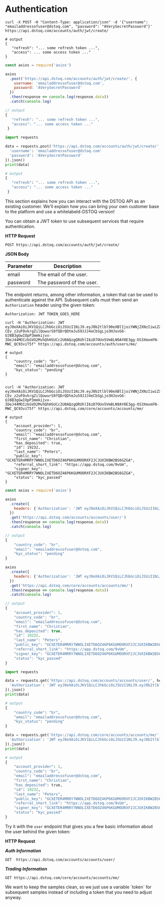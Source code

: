 # Authentication

```shell
curl -X POST -H "Content-Type: application/json" -d '{"username": "emailaddressofuser@dstoq.com", "password": "AVerySecretPassword"}' https://api.dstoq.com/accounts/auth/jwt/create/

# output
{
   "refresh": "... some refresh token ...",
   "access": ... some access token ..."
}
```

```javascript
const axios = require('axios')

axios
  .post('https://api.dstoq.com/accounts/auth/jwt/create/', {
    username: 'emailaddressofuser@dstoq.com',
    password: 'AVerySecretPassword'
  })
  .then(response => console.log(response.data))
  .catch(console.log)

// output
{
   "refresh": "... some refresh token ...",
   "access": "... some access token ..."
 }
```

```python
import requests

data = requests.post('https://api.dstoq.com/accounts/auth/jwt/create/', json={
  'username': 'emailaddressofuser@dstoq.com'
  'password': 'AVerySecretPassword'
}).json()
print(data)

# output
{
   "refresh": "... some refresh token ...",
   "access": "... some access token ..."
 }
```

This section explains how you can interact with the DSTOQ API as an existing customer. We'll explain how you can bring your own customer base to the platform and use a whitelabeld-DSTOQ version!

You can obtain a JWT token to use subsequent services that require authentication.

**HTTP Request**

`POST https://api.dstoq.com/accounts/auth/jwt/create/`


**JSON Body**

Parameter | Description
--------- | -----------
email | The email of the user.
password | The password of the user.


The endpoint returns, among other information, a token that can be used to authenticate against the API. Subsequent calls must then send an `Authorization` header using the given token:

`Authorization: JWT TOKEN_GOES_HERE`

```shell
curl -H "Authorization: JWT eyJ0eXAiOiJKV1QiLCJhbGciOiJSUzI1NiJ9.eyJ0b2tlbl90eXBlIjoiYWNjZXNzIiwiZXhwIjoxNTQ4ODU4NTI4LCJqdGkiOiI3ZjcxZTIwYzE1YjE0MDJlODkyZGRkMTdlMWViODYwZCIsInVzZXJfaWQiOjEsInNjb3BlcyI6WyJmb28iLCJiYXIiLCJiYXoiXSwiaXNfc3RhZmYiOnRydWUsImlzX3N1cGVydXNlciI6dHJ1ZSwiYWRkaXRpb25hbCI6ImRhdGEifQ.fkcrKCBlmX4oDsCHy2CUgp-CEv_z2uFOvkrgZilQowurS0fQDrQDtmJu59JJJ4eCbSgLjo3HJovG6-UJ8B3gGwIOpP3mmkijvx-IDeJ44MOIzkGVO2MvhQhHSUCc2U0AQzgQRUhlI6zD7OUn5Vm8LN9AY0E3gg-OS3XmxmFN-MWC_QC93viT5f" https://api.dstoq.com/accounts/auth/users/me/

# output
{
    "country_code": "br",
    "email": "emailaddressofuser@dstoq.com",
    "kyc_status": "pending"
}


curl -H "Authorization: JWT eyJ0eXAiOiJKV1QiLCJhbGciOiJSUzI1NiJ9.eyJ0b2tlbl90eXBlIjoiYWNjZXNzIiwiZXhwIjoxNTQ4ODU4NTI4LCJqdGkiOiI3ZjcxZTIwYzE1YjE0MDJlODkyZGRkMTdlMWViODYwZCIsInVzZXJfaWQiOjEsInNjb3BlcyI6WyJmb28iLCJiYXIiLCJiYXoiXSwiaXNfc3RhZmYiOnRydWUsImlzX3N1cGVydXNlciI6dHJ1ZSwiYWRkaXRpb25hbCI6ImRhdGEifQ.fkcrKCBlmX4oDsCHy2CUgp-CEv_z2uFOvkrgZilQowurS0fQDrQDtmJu59JJJ4eCbSgLjo3HJovG6-UJ8B3gGwIOpP3mmkijvx-IDeJ44MOIzkGVO2MvhQhHSUCc2U0AQzgQRUhlI6zD7OUn5Vm8LN9AY0E3gg-OS3XmxmFN-MWC_QC93viT5f" https://api.dstoq.com/core/accounts/accounts/me/

# output
{
    "account_provider": 1,
    "country_code": "br",
    "email": "emailaddressofuser@dstoq.com",
    "first_name": "Christian",
    "has_deposited": true,
    "id": 19232,
    "last_name": "Peters",
    "public_key": "GCXETER4MRRY7WNOLIXETD6OZ46P6KGUMOORXF2JCJUXIKBW2BS6GZGA",
    "referral_short_link": "https://app.dstoq.com/9vUm",
    "signer_key": "GCXETER4MRRY7WNOLIXETD6OZ46P6KGUMOORXF2JCJUXIKBW2BS6GZGA",
    "status": "kyc_passed"
}

```

```javascript
const axios = require('axios')

axios
  .create({
    headers: {'Authorization': 'JWT eyJ0eXAiOiJKV1QiLCJhbGciOiJSUzI1NiJ9.eyJ0b2tlbl90eXBlIjoiYWNjZXNzIiwiZXhwIjoxNTQ4ODU4NTI4LCJqdGkiOiI3ZjcxZTIwYzE1YjE0MDJlODkyZGRkMTdlMWViODYwZCIsInVzZXJfaWQiOjEsInNjb3BlcyI6WyJmb28iLCJiYXIiLCJiYXoiXSwiaXNfc3RhZmYiOnRydWUsImlzX3N1cGVydXNlciI6dHJ1ZSwiYWRkaXRpb25hbCI6ImRhdGEifQ.fkcrKCBlmX4oDsCHy2CUgp-CEv_z2uFOvkrgZilQowurS0fQDrQDtmJu59JJJ4eCbSgLjo3HJovG6-UJ8B3gGwIOpP3mmkijvx-IDeJ44MOIzkGVO2MvhQhHSUCc2U0AQzgQRUhlI6zD7OUn5Vm8LN9AY0E3gg-OS3XmxmFN-MWC_QC93viT5f'}
  })
  .get('https://api.dstoq.com/accounts/accounts/user/')
  .then(response => console.log(response.data))
  .catch(console.log)

// output
{
    "country_code": "br",
    "email": "emailaddressofuser@dstoq.com",
    "kyc_status": "pending"
}

axios
  .create({
    headers: {'Authorization': 'JWT eyJ0eXAiOiJKV1QiLCJhbGciOiJSUzI1NiJ9.eyJ0b2tlbl90eXBlIjoiYWNjZXNzIiwiZXhwIjoxNTQ4ODU4NTI4LCJqdGkiOiI3ZjcxZTIwYzE1YjE0MDJlODkyZGRkMTdlMWViODYwZCIsInVzZXJfaWQiOjEsInNjb3BlcyI6WyJmb28iLCJiYXIiLCJiYXoiXSwiaXNfc3RhZmYiOnRydWUsImlzX3N1cGVydXNlciI6dHJ1ZSwiYWRkaXRpb25hbCI6ImRhdGEifQ.fkcrKCBlmX4oDsCHy2CUgp-CEv_z2uFOvkrgZilQowurS0fQDrQDtmJu59JJJ4eCbSgLjo3HJovG6-UJ8B3gGwIOpP3mmkijvx-IDeJ44MOIzkGVO2MvhQhHSUCc2U0AQzgQRUhlI6zD7OUn5Vm8LN9AY0E3gg-OS3XmxmFN-MWC_QC93viT5f'}
  })
  .get('https://api.dstoq.com/core/accounts/accounts/me/')
  .then(response => console.log(response.data))
  .catch(console.log)

// output
{
    "account_provider": 1,
    "country_code": "br",
    "email": "emailaddressofuser@dstoq.com",
    "first_name": "Christian",
    "has_deposited": true,
    "id": 19232,
    "last_name": "Peters",
    "public_key": "GCXETER4MRRY7WNOLIXETD6OZ46P6KGUMOORXF2JCJUXIKBW2BS6GZGA",
    "referral_short_link": "https://app.dstoq.com/9vUm",
    "signer_key": "GCXETER4MRRY7WNOLIXETD6OZ46P6KGUMOORXF2JCJUXIKBW2BS6GZGA",
    "status": "kyc_passed"
}
```

```python
import requests

data = requests.get('https://api.dstoq.com/accounts/accounts/user/', headers={
  'Authorization': 'JWT eyJ0eXAiOiJKV1QiLCJhbGciOiJSUzI1NiJ9.eyJ0b2tlbl90eXBlIjoiYWNjZXNzIiwiZXhwIjoxNTQ4ODU4NTI4LCJqdGkiOiI3ZjcxZTIwYzE1YjE0MDJlODkyZGRkMTdlMWViODYwZCIsInVzZXJfaWQiOjEsInNjb3BlcyI6WyJmb28iLCJiYXIiLCJiYXoiXSwiaXNfc3RhZmYiOnRydWUsImlzX3N1cGVydXNlciI6dHJ1ZSwiYWRkaXRpb25hbCI6ImRhdGEifQ.fkcrKCBlmX4oDsCHy2CUgp-CEv_z2uFOvkrgZilQowurS0fQDrQDtmJu59JJJ4eCbSgLjo3HJovG6-UJ8B3gGwIOpP3mmkijvx-IDeJ44MOIzkGVO2MvhQhHSUCc2U0AQzgQRUhlI6zD7OUn5Vm8LN9AY0E3gg-OS3XmxmFN-MWC_QC93viT5f'
}).json()
print(data)

# output
{
    "country_code": "br",
    "email": "emailaddressofuser@dstoq.com",
    "kyc_status": "pending"
}

data = requests.get('https://api.dstoq.com/core/accounts/accounts/me/', headers={
  'Authorization': 'JWT eyJ0eXAiOiJKV1QiLCJhbGciOiJSUzI1NiJ9.eyJ0b2tlbl90eXBlIjoiYWNjZXNzIiwiZXhwIjoxNTQ4ODU4NTI4LCJqdGkiOiI3ZjcxZTIwYzE1YjE0MDJlODkyZGRkMTdlMWViODYwZCIsInVzZXJfaWQiOjEsInNjb3BlcyI6WyJmb28iLCJiYXIiLCJiYXoiXSwiaXNfc3RhZmYiOnRydWUsImlzX3N1cGVydXNlciI6dHJ1ZSwiYWRkaXRpb25hbCI6ImRhdGEifQ.fkcrKCBlmX4oDsCHy2CUgp-CEv_z2uFOvkrgZilQowurS0fQDrQDtmJu59JJJ4eCbSgLjo3HJovG6-UJ8B3gGwIOpP3mmkijvx-IDeJ44MOIzkGVO2MvhQhHSUCc2U0AQzgQRUhlI6zD7OUn5Vm8LN9AY0E3gg-OS3XmxmFN-MWC_QC93viT5f'
}).json()
print(data)

# output
{
    "account_provider": 1,
    "country_code": "br",
    "email": "emailaddressofuser@dstoq.com",
    "first_name": "Christian",
    "has_deposited": true,
    "id": 19232,
    "last_name": "Peters",
    "public_key": "GCXETER4MRRY7WNOLIXETD6OZ46P6KGUMOORXF2JCJUXIKBW2BS6GZGA",
    "referral_short_link": "https://app.dstoq.com/9vUm",
    "signer_key": "GCXETER4MRRY7WNOLIXETD6OZ46P6KGUMOORXF2JCJUXIKBW2BS6GZGA",
    "status": "kyc_passed"
}
```

Try it with the `user` endpoint that gives you a few basic information about the user behind the given token:

**HTTP Request**

***Auth Information***

`GET  https://api.dstoq.com/accounts/accounts/user/`


***Trading Information***

`GET https://api.dstoq.com/core/accounts/accounts/me/`
<aside class="notice">
We want to keep the samples clean, so we just use a variable `token` for subsequent samples instead of including a token that you need to adjust anyway.
</aside>